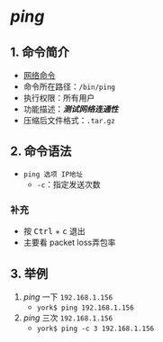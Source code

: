 # *ping*

## 1. 命令简介

- <u>网络命令</u>
- 命令所在路径：`/bin/ping`
- 执行权限：所有用户
- 功能描述：***测试网络连通性***
- 压缩后文件格式：`.tar.gz`

## 2. 命令语法

- `ping 选项 IP地址`
    - `-c`：指定发送次数

### 补充

- 按 <kbd>Ctrl</kbd> + <kbd>c</kbd> 退出
- 主要看 packet loss弄包率

## 3. 举例

1. *ping* 一下 `192.168.1.156`
    - `york$ ping 192.168.1.156`
2. *ping* 三次 `192.168.1.156`
    - `york$ ping -c 3 192.168.1.156`